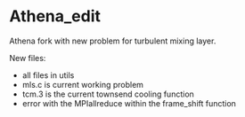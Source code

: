 # Athena_edit
Athena fork with new problem for turbulent mixing layer.

New files:
- all files in utils
- mls.c is current working problem
- tcm.3 is the current townsend cooling function
- error with the MPIallreduce within the frame_shift function
